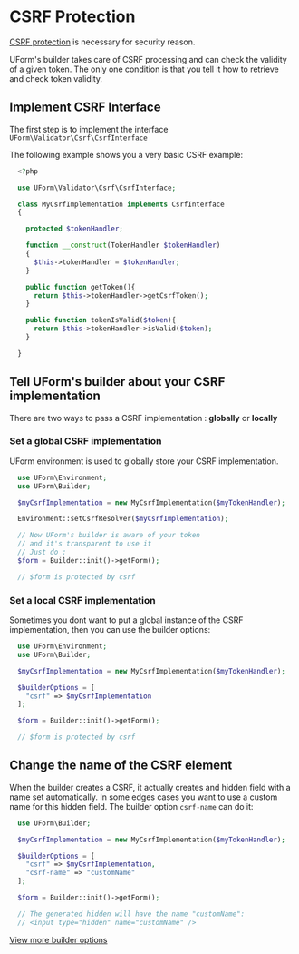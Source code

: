 CSRF Protection
===============

[CSRF protection](https://en.wikipedia.org/wiki/Cross-site_request_forgery)
is necessary for security reason.

UForm's builder takes care of CSRF processing and can check
the validity of a given token. The only one condition is that
you tell it how to retrieve and check token validity.

Implement CSRF Interface
-------------------------

The first step is to implement the interface ``UForm\Validator\Csrf\CsrfInterface``

The following example shows you a very basic CSRF example:

```php
  <?php

  use UForm\Validator\Csrf\CsrfInterface;

  class MyCsrfImplementation implements CsrfInterface
  {

    protected $tokenHandler;

    function __construct(TokenHandler $tokenHandler)
    {
      $this->tokenHandler = $tokenHandler;
    }

    public function getToken(){
      return $this->tokenHandler->getCsrfToken();
    }

    public function tokenIsValid($token){
      return $this->tokenHandler->isValid($token);
    }

  }
```


Tell UForm's builder about your CSRF implementation
----------------------------------------------------

There are two ways to pass a CSRF implementation : **globally** or **locally**

### Set a global CSRF implementation

UForm environment is used to globally store your CSRF implementation.

```php
  use UForm\Environment;
  use UForm\Builder;

  $myCsrfImplementation = new MyCsrfImplementation($myTokenHandler);

  Environment::setCsrfResolver($myCsrfImplementation);

  // Now UForm's builder is aware of your token
  // and it's transparent to use it
  // Just do :
  $form = Builder::init()->getForm();

  // $form is protected by csrf

```

### Set a local CSRF implementation

Sometimes you dont want to put a global instance of the CSRF implementation,
then you can use the builder options:

```php
  use UForm\Environment;
  use UForm\Builder;

  $myCsrfImplementation = new MyCsrfImplementation($myTokenHandler);

  $builderOptions = [
    "csrf" => $myCsrfImplementation
  ];

  $form = Builder::init()->getForm();

  // $form is protected by csrf

```

Change the name of the CSRF element
-----------------------------------

When the builder creates a CSRF, it actually creates and hidden field
with a name set automatically. In some edges cases you want to use
a custom name for this hidden field. The builder option ```csrf-name```
can do it:

```php
  use UForm\Builder;

  $myCsrfImplementation = new MyCsrfImplementation($myTokenHandler);

  $builderOptions = [
    "csrf" => $myCsrfImplementation,
    "csrf-name" => "customName"
  ];

  $form = Builder::init()->getForm();

  // The generated hidden will have the name "customName":
  // <input type="hidden" name="customName" />
```

[View more builder options](../builder.md#options)
